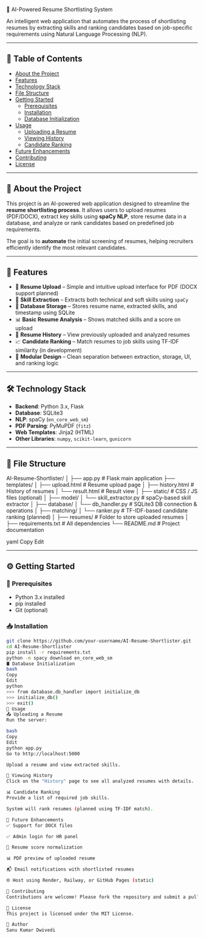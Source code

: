  🤖 AI-Powered Resume Shortlisting System

An intelligent web application that automates the process of shortlisting resumes by extracting skills and ranking candidates based on job-specific requirements using Natural Language Processing (NLP).

---

## 📑 Table of Contents

- [About the Project](#about-the-project)
- [Features](#features)
- [Technology Stack](#technology-stack)
- [File Structure](#file-structure)
- [Getting Started](#getting-started)
  - [Prerequisites](#prerequisites)
  - [Installation](#installation)
  - [Database Initialization](#database-initialization)
- [Usage](#usage)
  - [Uploading a Resume](#uploading-a-resume)
  - [Viewing History](#viewing-history)
  - [Candidate Ranking](#candidate-ranking)
- [Future Enhancements](#future-enhancements)
- [Contributing](#contributing)
- [License](#license)

---

## 📌 About the Project

This project is an AI-powered web application designed to streamline the **resume shortlisting process**. It allows users to upload resumes (PDF/DOCX), extract key skills using **spaCy NLP**, store resume data in a database, and analyze or rank candidates based on predefined job requirements.

The goal is to **automate** the initial screening of resumes, helping recruiters efficiently identify the most relevant candidates.

---

## 🚀 Features

- 📄 **Resume Upload** – Simple and intuitive upload interface for PDF (DOCX support planned)
- 🧠 **Skill Extraction** – Extracts both technical and soft skills using `spaCy`
- 💾 **Database Storage** – Stores resume name, extracted skills, and timestamp using SQLite
- 📊 **Basic Resume Analysis** – Shows matched skills and a score on upload
- 📂 **Resume History** – View previously uploaded and analyzed resumes
- 📈 **Candidate Ranking** – Match resumes to job skills using TF-IDF similarity (in development)
- 🧩 **Modular Design** – Clean separation between extraction, storage, UI, and ranking logic

---

## 🛠️ Technology Stack

- **Backend**: Python 3.x, Flask
- **Database**: SQLite3
- **NLP**: spaCy (`en_core_web_sm`)
- **PDF Parsing**: PyMuPDF (`fitz`)
- **Web Templates**: Jinja2 (HTML)
- **Other Libraries**: `numpy`, `scikit-learn`, `gunicorn`

---

## 📁 File Structure

AI-Resume-Shortlister/
│
├── app.py # Flask main application
├── templates/
│ ├── upload.html # Resume upload page
│ ├── history.html # History of resumes
│ └── result.html # Result view
│
├── static/ # CSS / JS files (optional)
│
├── model/
│ └── skill_extractor.py # spaCy-based skill extractor
│
├── database/
│ └── db_handler.py # SQLite3 DB connection & operations
│
├── matching/
│ └── ranker.py # TF-IDF-based candidate ranking (planned)
│
├── resumes/ # Folder to store uploaded resumes
│
├── requirements.txt # All dependencies
└── README.md # Project documentation

yaml
Copy
Edit

---

## ⚙️ Getting Started

### 📌 Prerequisites

- Python 3.x installed
- pip installed
- Git (optional)

### 📥 Installation

```bash
git clone https://github.com/your-username/AI-Resume-Shortlister.git
cd AI-Resume-Shortlister
pip install -r requirements.txt
python -m spacy download en_core_web_sm
🛢️ Database Initialization
bash
Copy
Edit
python
>>> from database.db_handler import initialize_db
>>> initialize_db()
>>> exit()
🧪 Usage
📤 Uploading a Resume
Run the server:

bash
Copy
Edit
python app.py
Go to http://localhost:5000

Upload a resume and view extracted skills.

📂 Viewing History
Click on the "History" page to see all analyzed resumes with details.

📊 Candidate Ranking
Provide a list of required job skills.

System will rank resumes (planned using TF-IDF match).

🔮 Future Enhancements
✅ Support for DOCX files

✅ Admin login for HR panel

🔄 Resume score normalization

📊 PDF preview of uploaded resume

📬 Email notifications with shortlisted resumes

🌐 Host using Render, Railway, or GitHub Pages (static)

🤝 Contributing
Contributions are welcome! Please fork the repository and submit a pull request.

📄 License
This project is licensed under the MIT License.

👤 Author
Sanu Kumar Dwivedi
